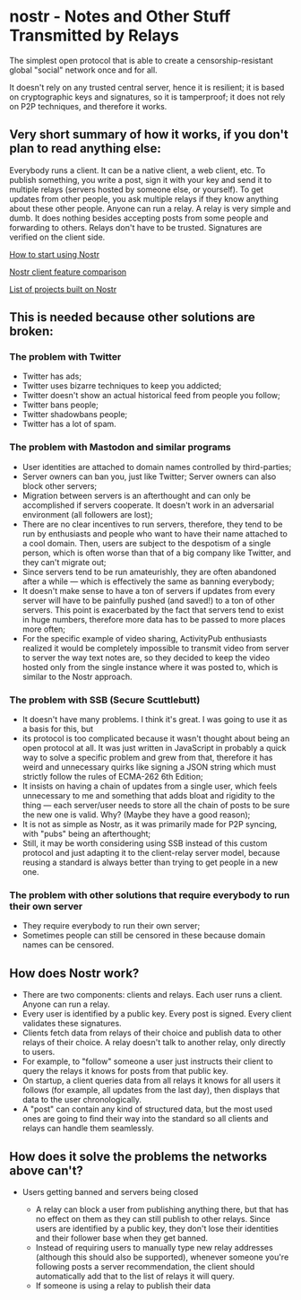 # nostr - Notes and Other Stuff Transmitted by Relays

The simplest open protocol that is able to create a censorship-resistant global "social" network once and for all.

It doesn't rely on any trusted central server, hence it is resilient; it is based on cryptographic keys and signatures, so it is tamperproof; it does not rely on P2P techniques, and therefore it works.

## Very short summary of how it works, if you don't plan to read anything else:

Everybody runs a client. It can be a native client, a web client, etc. To publish something, you write a post, sign it with your key and send it to multiple relays (servers hosted by someone else, or yourself). To get updates from other people, you ask multiple relays if they know anything about these other people. Anyone can run a relay. A relay is very simple and dumb. It does nothing besides accepting posts from some people and forwarding to others. Relays don't have to be trusted. Signatures are verified on the client side.

[How to start using Nostr](https://github.com/vishalxl/nostr_console/discussions/31)

[Nostr client feature comparison](https://github.com/vishalxl/Nostr-Clients-Features-List/blob/main/Readme.md)

[List of projects built on Nostr](https://github.com/aljazceru/awesome-nostr)

## This is needed because other solutions are broken:

### The problem with Twitter

- Twitter has ads;
- Twitter uses bizarre techniques to keep you addicted;
- Twitter doesn't show an actual historical feed from people you follow;
- Twitter bans people;
- Twitter shadowbans people;
- Twitter has a lot of spam.

### The problem with Mastodon and similar programs

- User identities are attached to domain names controlled by third-parties;
- Server owners can ban you, just like Twitter; Server owners can also block other servers;
- Migration between servers is an afterthought and can only be accomplished if servers cooperate. It doesn't work in an adversarial environment (all followers are lost);
- There are no clear incentives to run servers, therefore, they tend to be run by enthusiasts and people who want to have their name attached to a cool domain. Then, users are subject to the despotism of a single person, which is often worse than that of a big company like Twitter, and they can't migrate out;
- Since servers tend to be run amateurishly, they are often abandoned after a while — which is effectively the same as banning everybody;
- It doesn't make sense to have a ton of servers if updates from every server will have to be painfully pushed (and saved!) to a ton of other servers. This point is exacerbated by the fact that servers tend to exist in huge numbers, therefore more data has to be passed to more places more often;
- For the specific example of video sharing, ActivityPub enthusiasts realized it would be completely impossible to transmit video from server to server the way text notes are, so they decided to keep the video hosted only from the single instance where it was posted to, which is similar to the Nostr approach.

### The problem with SSB (Secure Scuttlebutt)

- It doesn't have many problems. I think it's great. I was going to use it as a basis for this, but
- its protocol is too complicated because it wasn't thought about being an open protocol at all. It was just written in JavaScript in probably a quick way to solve a specific problem and grew from that, therefore it has weird and unnecessary quirks like signing a JSON string which must strictly follow the rules of ECMA-262 6th Edition;
- It insists on having a chain of updates from a single user, which feels unnecessary to me and something that adds bloat and rigidity to the thing — each server/user needs to store all the chain of posts to be sure the new one is valid. Why? (Maybe they have a good reason);
- It is not as simple as Nostr, as it was primarily made for P2P syncing, with "pubs" being an afterthought;
- Still, it may be worth considering using SSB instead of this custom protocol and just adapting it to the client-relay server model, because reusing a standard is always better than trying to get people in a new one.

### The problem with other solutions that require everybody to run their own server

- They require everybody to run their own server;
- Sometimes people can still be censored in these because domain names can be censored.

## How does Nostr work?

- There are two components: clients and relays. Each user runs a client. Anyone can run a relay.
- Every user is identified by a public key. Every post is signed. Every client validates these signatures.
- Clients fetch data from relays of their choice and publish data to other relays of their choice. A relay doesn't talk to another relay, only directly to users.
- For example, to "follow" someone a user just instructs their client to query the relays it knows for posts from that public key.
- On startup, a client queries data from all relays it knows for all users it follows (for example, all updates from the last day), then displays that data to the user chronologically.
- A "post" can contain any kind of structured data, but the most used ones are going to find their way into the standard so all clients and relays can handle them seamlessly.

## How does it solve the problems the networks above can't?

- Users getting banned and servers being closed

  - A relay can block a user from publishing anything there, but that has no effect on them as they can still publish to other relays. Since users are identified by a public key, they don't lose their identities and their follower base when they get banned.
  - Instead of requiring users to manually type new relay addresses (although this should also be supported), whenever someone you're following posts a server recommendation, the client should automatically add that to the list of relays it will query.
  - If someone is using a relay to publish their data
